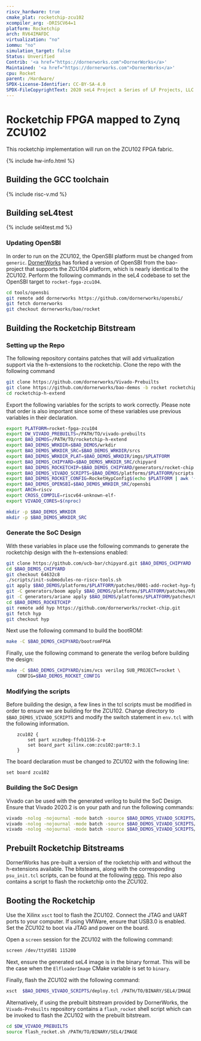 ```yaml
---
riscv_hardware: true
cmake_plat: rocketchip-zcu102
xcompiler_arg: -DRISCV64=1
platform: Rocketchip
arch: RV64IMAFDC
virtualization: "no"
iommu: "no"
simulation_target: false
Status: Unverified
Contrib: '<a href="https://dornerworks.com">DornerWorks</a>'
Maintained: '<a href="https://dornerworks.com">DornerWorks</a>'
cpu: Rocket
parent: /Hardware/
SPDX-License-Identifier: CC-BY-SA-4.0
SPDX-FileCopyrightText: 2020 seL4 Project a Series of LF Projects, LLC.
---
```


# Rocketchip FPGA mapped to Zynq ZCU102

This rocketchip implementation will run on the ZCU102 FPGA fabric.

{% include hw-info.html %}

## Building the GCC toolchain

{% include risc-v.md %}

## Building seL4test

{% include sel4test.md %}

### Updating OpenSBI

In order to run on the ZCU102, the OpenSBI platform must be changed from `generic`.
[DornerWorks](https://github.com/dornerworks/opensbi/tree/bao/rocket) has forked a version of
OpenSBI from the bao-project that supports the ZCU104 platform, which is nearly identical to the
ZCU102. Perform the following commands in the seL4 codebase to set the OpenSBI target to
`rocket-fpga-zcu104`.

```sh
cd tools/opensbi
git remote add dornerworks https://github.com/dornerworks/opensbi/
git fetch dornerworks
git checkout dornerworks/bao/rocket
```

## Building the Rocketchip Bitstream

### Setting up the Repo

The following repository contains patches that will add virtualization support via the h-extensions
to the rocketchip. Clone the repo with the following command

```sh
git clone https://github.com/dornerworks/Vivado-Prebuilts
git clone https://github.com/dornerworks/bao-demos -b rocket rocketchip-h-extend
cd rocketchip-h-extend
```

Export the following variables for the scripts to work correctly. Please note that order is also
important since some of these variables use previous variables in their declaration.

```sh
export PLATFORM=rocket-fpga-zcu104
export DW_VIVADO_PREBUILTS=/PATH/TO/vivado-prebuilts
export BAO_DEMOS=/PATH/TO/rocketchip-h-extend
export BAO_DEMOS_WRKDIR=$BAO_DEMOS/wrkdir
export BAO_DEMOS_WRKDIR_SRC=$BAO_DEMOS_WRKDIR/srcs
export BAO_DEMOS_WRKDIR_PLAT=$BAO_DEMOS_WRKDIR/imgs/$PLATFORM
export BAO_DEMOS_CHIPYARD=$BAO_DEMOS_WRKDIR_SRC/chipyard
export BAO_DEMOS_ROCKETCHIP=$BAO_DEMOS_CHIPYARD/generators/rocket-chip
export BAO_DEMOS_VIVADO_SCRIPTS=$BAO_DEMOS/platforms/$PLATFORM/scripts
export BAO_DEMOS_ROCKET_CONFIG=RocketHypConfig$(echo $PLATFORM | awk '{split($0,A,"-"); print A[length(A)]}')
export BAO_DEMOS_OPENSBI=$BAO_DEMOS_WRKDIR_SRC/opensbi
export ARCH=riscv
export CROSS_COMPILE=riscv64-unknown-elf-
export VIVADO_CORES=$(nproc)

mkdir -p $BAO_DEMOS_WRKDIR
mkdir -p $BAO_DEMOS_WRKDIR_SRC
```

### Generate the SoC Design

With these variables in place use the following commands to generate the rocketchip design with the
h-extensions enabled:

```sh
git clone https://github.com/ucb-bar/chipyard.git $BAO_DEMOS_CHIPYARD
cd $BAO_DEMOS_CHIPYARD
git checkout 64632c8
./scripts/init-submodules-no-riscv-tools.sh
git apply $BAO_DEMOS/platforms/$PLATFORM/patches/0001-add-rocket-hyp-fpga-support.patch
git -C generators/boom apply $BAO_DEMOS/platforms/$PLATFORM/patches/0001-boom-add-usehyp-option.patch
git -C generators/ariane apply $BAO_DEMOS/platforms/$PLATFORM/patches/0001-ariane-add-usehyp-option.patch
cd $BAO_DEMOS_ROCKETCHIP
git remote add hyp https://github.com/dornerworks/rocket-chip.git
git fetch hyp
git checkout hyp
```

Next use the following command to build the bootROM:

```sh
make -C $BAO_DEMOS_CHIPYARD/bootromFPGA
```

Finally, use the following command to generate the verilog before building the design:

```sh
make -C $BAO_DEMOS_CHIPYARD/sims/vcs verilog SUB_PROJECT=rocket \
    CONFIG=$BAO_DEMOS_ROCKET_CONFIG
```

### Modifying the scripts

Before building the design, a few lines in the tcl scripts must be modified in order to ensure we
are building for the ZCU102. Change directory to `$BAO_DEMOS_VIVADO_SCRIPTS` and modify the switch
statement in `env.tcl` with the following information.

```
    zcu102 {
        set part xczu9eg-ffvb1156-2-e
        set board_part xilinx.com:zcu102:part0:3.1
    }
```

The board declaration must be changed to ZCU102 with the following line:

```
set board zcu102
```

### Building the SoC Design

Vivado can be used with the generated verilog to build the SoC Design. Ensure that Vivado 2020.2 is
on your path and run the following commands:

```sh
vivado -nolog -nojournal -mode batch -source $BAO_DEMOS_VIVADO_SCRIPTS/create_ip.tcl
vivado -nolog -nojournal -mode batch -source $BAO_DEMOS_VIVADO_SCRIPTS/create_design.tcl
vivado -nolog -nojournal -mode batch -source $BAO_DEMOS_VIVADO_SCRIPTS/build.tcl
```

## Prebuilt Rocketchip Bitstreams

DornerWorks has pre-built a version of the rocketchip with and without the h-extensions
available. The bitsteams, along with the corresponding `psu_init.tcl` scripts, can be found at the
following [repo](https://github.com/dornerworks/Vivado-Prebuilts). This repo also contains a script
to flash the rocketchip onto the ZCU102.

## Booting the Rocketchip

Use the Xilinx `xsct` tool to flash the ZCU102. Connect the JTAG and UART ports to your computer. If
using VMWare, ensure that USB3.0 is enabled. Set the ZCU102 to boot via JTAG and power on the board.


Open a `screen` session for the ZCU102 with the following command:

```sh
screen /dev/ttyUSB1 115200
```

Next, ensure the generated seL4 image is in the binary format. This will be the case when the
`ElfloaderImage` CMake variable is set to `binary`.

Finally, flash the ZCU102 with the following command:

```sh
xsct  $BAO_DEMOS_VIVADO_SCRIPTS/deploy.tcl /PATH/TO/BINARY/SEL4/IMAGE
```

Alternatively, if using the prebuilt bitstream provided by DornerWorks, the `Vivado-Prebuilts`
repository contains a `flash_rocket` shell script which can be invoked to flash the ZCU102 with the
prebuilt bitstream.

```sh
cd $DW_VIVADO_PREBUILTS
source flash_rocket.sh /PATH/TO/BINARY/SEL4/IMAGE
```

